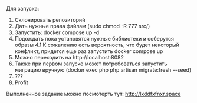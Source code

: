 Для запуска:
1. Склонировать репозиторий
2. Дать нужные права файлам (sudo chmod -R 777 src/)
3. Запустить: docker compose up -d
4. Подождать пока установятся нужные библиотеки и соберутся образы
4.1 К сожалению есть вероятность, что будет некоторый конфликт, придется еще раз запустить docker compose up
6. Можно переходить на http://localhost:8082
7. Также при первом запуске может потребоваться запустить миграцию вручную (docker exec php php artisan migrate:fresh --seed)
8. ???
9. Profit


Выполненное задание можно посмотерть тут: http://lxddfxfnxr.space
